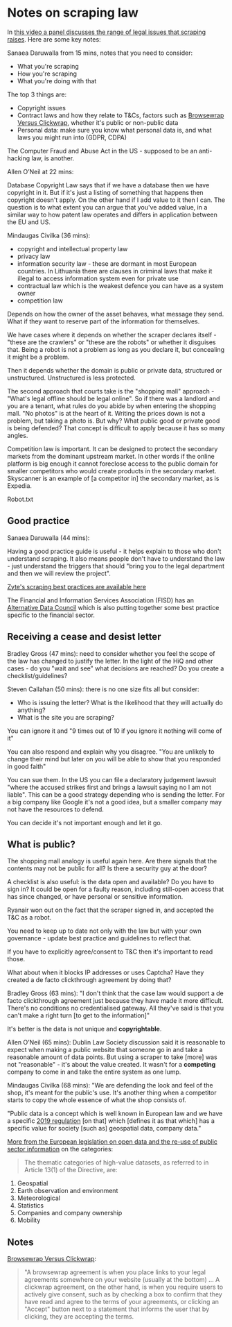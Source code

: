 # Notes on scraping law

In [this video a panel discusses the range of legal issues that scraping raises](https://www.bigmarker.com/oxylabs/web-scraping-legal-perspective?bmid=1b64733cb114). Here are some key notes:

Sanaea Daruwalla from 15 mins, notes that you need to consider:

* What you're scraping
* How you're scraping
* What you're doing with that

The top 3 things are:

* Copyright issues
* Contract laws and how they relate to T&Cs, factors such as [Browsewrap Versus Clickwrap](https://www.termsfeed.com/blog/difference-browsewrap-clickwrap), whether it's public or non-public data
* Personal data: make sure you know what personal data is, and what laws you might run into (GDPR, CDPA)

The Computer Fraud and Abuse Act in the US - supposed to be an anti-hacking law, is another.

Allen O’Neil at 22 mins:

Database Copyright Law says that if we have a database then we have copyright in it. But if it's just a listing of something that happens then copyright doesn't apply. On the other hand if I add value to it then I can. The question is to what extent you can argue that you've added value, in a similar way to how patent law operates and differs in application between the EU and US.

Mindaugas Civilka (36 mins): 

* copyright and intellectual property law
* privacy law
* information security law - these are dormant in most European countries. In Lithuania there are clauses in criminal laws that make it illegal to access information system even for private use
* contractual law which is the weakest defence you can have as a system owner
* competition law 

Depends on how the owner of the asset behaves, what message they send. What if they want to reserve part of the information for themselves. 

We have cases where it depends on whether the scraper declares itself - "these are the crawlers" or "these are the robots" or whether it disguises that. Being a robot is not a problem as long as you declare it, but concealing it might be a problem. 

Then it depends whether the domain is public or private data, structured or unstructured. Unstructured is less protected.

The second approach that courts take is the "shopping mall" approach - "What's legal offline should be legal online". So if there was a landlord and you are a tenant, what rules do you abide by when entering the shopping mall. "No photos" is at the heart of it. Writing the prices down is not a problem, but taking a photo is. But why? What public good or private good is being defended? That concept is difficult to apply because it has so many angles.

Competition law is important. It can be designed to protect the secondary markets from the dominant upstream market. In other words if the online platform is big enough it cannot foreclose access to the public domain for smaller competitors who would create products in the secondary market. Skyscanner is an example of [a competitor in] the secondary market, as is Expedia. 

Robot.txt

## Good practice

Sanaea Daruwalla (44 mins):

Having a good practice guide is useful - it helps explain to those who don't understand scraping. It also means people don't have to understand the law - just understand the triggers that should "bring you to the legal department and then we will review the project".

[Zyte's scraping best practices are available here](https://www.zyte.com/learn/web-scraping-best-practices/)

The Financial and Information Services Association (FISD) has an [Alternative Data Council](https://history.siia.net/Divisions/FISD-Financial-Information-Services-Association/Programs/Alternative-Data-Council) which is also putting together some best practice specific to the financial sector.

## Receiving a cease and desist letter

Bradley Gross (47 mins): need to consider whether you feel the scope of the law has changed to justify the letter. In the light of the HiQ and other cases - do you "wait and see" what decisions are reached? Do you create a checklist/guidelines?

Steven Callahan (50 mins): there is no one size fits all but consider:

* Who is issuing the letter? What is the likelihood that they will actually do anything? 
* What is the site you are scraping?

You can ignore it and "9 times out of 10 if you ignore it nothing will come of it"

You can also respond and explain why you disagree. "You are unlikely to change their mind but later on you will be able to show that you responded in good faith"

You can sue them. In the US you can file a declaratory judgement lawsuit "where the accused strikes first and brings a lawsuit saying no I am not liable". This can be a good strategy depending who is sending the letter. For a big company like Google it's not a good idea, but a smaller company may not have the resources to defend.

You can decide it's not important enough and let it go.

## What is public?

The shopping mall analogy is useful again here. Are there signals that the contents may not be public for all? Is there a security guy at the door?

A checklist is also useful: is the data open and available? Do you have to sign in? It could be open for a faulty reason, including still-open access that has since changed, or have personal or sensitive information. 

Ryanair won out on the fact that the scraper signed in, and accepted the T&C as a robot.

You need to keep up to date not only with the law but with your own governance - update best practice and guidelines to reflect that.

If you have to explicitly agree/consent to T&C then it's important to read those.

What about when it blocks IP addresses or uses Captcha? Have they created a de facto clickthrough agreement by doing that? 

Bradley Gross (63 mins): "I don't think that the case law would support a de facto clickthrough agreement just because they have made it more difficult. There's no conditions no credentialised gateway. All they've said is that you can't make a right turn [to get to the information]"

It's better is the data is not unique and **copyrightable**. 

Allen O’Neil (65 mins): Dublin Law Society discussion said it is reasonable to expect when making a public website that someone go in and take a reasonable amount of data points. But using a scraper to take [more] was not "reasonable" - it's about the value created. It wasn't for a **competing** company to come in and take the entire system as one lump. 

Mindaugas Civilka (68 mins): "We are defending the look and feel of the shop, it's meant for the public's use. It's another thing when a competitor starts to copy the whole essence of what the shop consists of.

"Public data is a concept which is well known in European law and we have a specific [2019 regulation](https://ec.europa.eu/digital-single-market/en/european-legislation-reuse-public-sector-information) [on that] which [defines it as that which] has a specific value for society [such as] geospatial data, company data."

[More from the European legislation on open data and the re-use of public sector information](https://ec.europa.eu/digital-single-market/en/european-legislation-reuse-public-sector-information) on the categories:

> The thematic categories of high-value datasets, as referred to in Article 13(1) of the Directive, are:
1. Geospatial
2. Earth observation and environment
3. Meteorological
4. Statistics
5. Companies and company ownership
6. Mobility

## Notes

[Browsewrap Versus Clickwrap](https://www.termsfeed.com/blog/difference-browsewrap-clickwrap):

> "A browsewrap agreement is when you place links to your legal agreements somewhere on your website (usually at the bottom) ... A clickwrap agreement, on the other hand, is when you require users to actively give consent, such as by checking a box to confirm that they have read and agree to the terms of your agreements, or clicking an "Accept" button next to a statement that informs the user that by clicking, they are accepting the terms.



